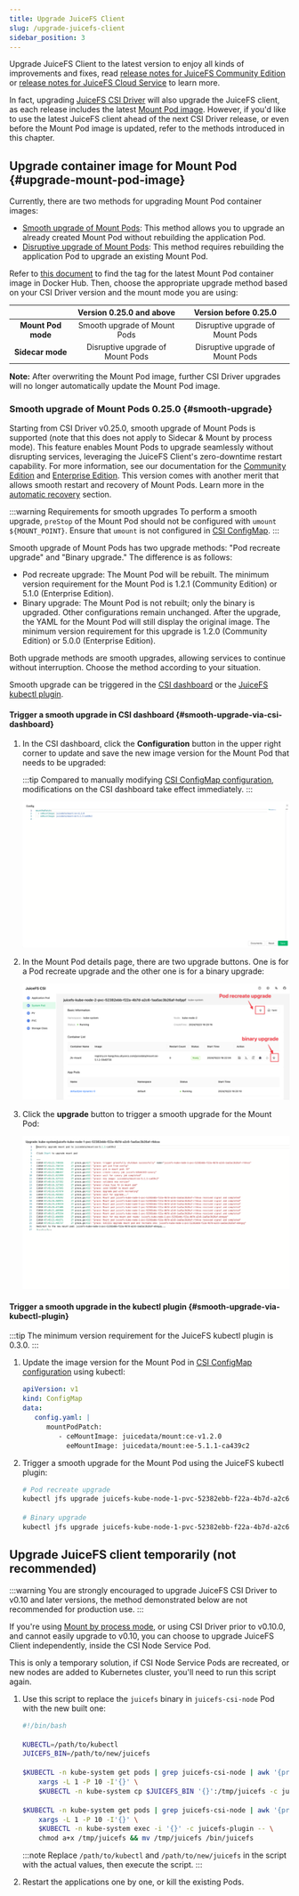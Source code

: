 ```yaml
---
title: Upgrade JuiceFS Client
slug: /upgrade-juicefs-client
sidebar_position: 3
---
```


Upgrade JuiceFS Client to the latest version to enjoy all kinds of improvements and fixes, read [release notes for JuiceFS Community Edition](https://github.com/juicedata/juicefs/releases) or [release notes for JuiceFS Cloud Service](https://juicefs.com/docs/cloud/release) to learn more.

In fact, upgrading [JuiceFS CSI Driver](./upgrade-csi-driver.md) will also upgrade the JuiceFS client, as each release includes the latest [Mount Pod image](../guide/custom-image.md#ce-ee-separation). However, if you'd like to use the latest JuiceFS client ahead of the next CSI Driver release, or even before the Mount Pod image is updated, refer to the methods introduced in this chapter.

## Upgrade container image for Mount Pod {#upgrade-mount-pod-image}

Currently, there are two methods for upgrading Mount Pod container images:

- [Smooth upgrade of Mount Pods](#smooth-upgrade): This method allows you to upgrade an already created Mount Pod without rebuilding the application Pod.
- [Disruptive upgrade of Mount Pods](../guide/custom-image.md#overwrite-mount-pod-image): This method requires rebuilding the application Pod to upgrade an existing Mount Pod.

Refer to [this document](../guide/custom-image.md#ce-ee-separation) to find the tag for the latest Mount Pod container image in Docker Hub. Then, choose the appropriate upgrade method based on your CSI Driver version and the mount mode you are using:

|                    | Version 0.25.0 and above | Version before 0.25.0   |
|:------------------:|:------------------------:|:-----------------------:|
| **Mount Pod mode** | Smooth upgrade of Mount Pods | Disruptive upgrade of Mount Pods |
| **Sidecar mode**   | Disruptive upgrade of Mount Pods | Disruptive upgrade of Mount Pods |

**Note:** After overwriting the Mount Pod image, further CSI Driver upgrades will no longer automatically update the Mount Pod image.

### Smooth upgrade of Mount Pods <VersionAdd>0.25.0</VersionAdd> {#smooth-upgrade}

Starting from CSI Driver v0.25.0, smooth upgrade of Mount Pods is supported (note that this does not apply to Sidecar & Mount by process mode). This feature enables Mount Pods to upgrade seamlessly without disrupting services, leveraging the JuiceFS Client's zero-downtime restart capability. For more information, see our documentation for the [Community Edition](https://juicefs.com/docs/community/administration/upgrade) and [Enterprise Edition](https://juicefs.com/docs/cloud/getting_started#upgrade-juicefs). This version comes with another merit that allows smooth restart and recovery of Mount Pods. Learn more in the [automatic recovery](../guide/configurations.md#automatic-mount-point-recovery) section.

:::warning Requirements for smooth upgrades
To perform a smooth upgrade, `preStop` of the Mount Pod should not be configured with `umount ${MOUNT_POINT}`. Ensure that `umount` is not configured in [CSI ConfigMap](./../guide/configurations.md#configmap).
:::

Smooth upgrade of Mount Pods has two upgrade methods: "Pod recreate upgrade" and "Binary upgrade." The difference is as follows:

- Pod recreate upgrade: The Mount Pod will be rebuilt. The minimum version requirement for the Mount Pod is 1.2.1 (Community Edition) or 5.1.0 (Enterprise Edition).
- Binary upgrade: The Mount Pod is not rebuilt; only the binary is upgraded. Other configurations remain unchanged. After the upgrade, the YAML for the Mount Pod will still display the original image. The minimum version requirement for this upgrade is 1.2.0 (Community Edition) or 5.0.0 (Enterprise Edition).

Both upgrade methods are smooth upgrades, allowing services to continue without interruption. Choose the method according to your situation.

Smooth upgrade can be triggered in the [CSI dashboard](./troubleshooting.md#csi-dashboard) or the [JuiceFS kubectl plugin](./troubleshooting.md#kubectl-plugin).

#### Trigger a smooth upgrade in CSI dashboard {#smooth-upgrade-via-csi-dashboard}

1. In the CSI dashboard, click the **Configuration** button in the upper right corner to update and save the new image version for the Mount Pod that needs to be upgraded:

   :::tip
   Compared to manually modifying [CSI ConfigMap configuration](./../guide/configurations.md#configmap), modifications on the CSI dashboard take effect immediately.
   :::

   ![CSI dashboard config Mount Pod image](../images/upgrade-image.png)

2. In the Mount Pod details page, there are two upgrade buttons. One is for a Pod recreate upgrade and the other one is for a binary upgrade:

   ![CSI dashboard Mount Pod upgrade button](../images/upgrade-menu.png)

3. Click the **upgrade** button to trigger a smooth upgrade for the Mount Pod:

   ![CSI dashboard Mount Pod smooth upgrade](../images/smooth-upgrade.png)

#### Trigger a smooth upgrade in the kubectl plugin {#smooth-upgrade-via-kubectl-plugin}

:::tip
The minimum version requirement for the JuiceFS kubectl plugin is 0.3.0.
:::

1. Update the image version for the Mount Pod in [CSI ConfigMap configuration](./../guide/configurations.md#configmap) using kubectl:

    ```yaml
    apiVersion: v1
    kind: ConfigMap
    data:
       config.yaml: |
          mountPodPatch:
             - ceMountImage: juicedata/mount:ce-v1.2.0
               eeMountImage: juicedata/mount:ee-5.1.1-ca439c2
    ```

2. Trigger a smooth upgrade for the Mount Pod using the JuiceFS kubectl plugin:

    ```bash
    # Pod recreate upgrade
    kubectl jfs upgrade juicefs-kube-node-1-pvc-52382ebb-f22a-4b7d-a2c6-1aa5ac3b26af-ebngyg --recreate

    # Binary upgrade
    kubectl jfs upgrade juicefs-kube-node-1-pvc-52382ebb-f22a-4b7d-a2c6-1aa5ac3b26af-ebngyg
    ```

## Upgrade JuiceFS client temporarily (not recommended)

:::warning
You are strongly encouraged to upgrade JuiceFS CSI Driver to v0.10 and later versions, the method demonstrated below are not recommended for production use.
:::

If you're using [Mount by process mode](../introduction.md#by-process), or using CSI Driver prior to v0.10.0, and cannot easily upgrade to v0.10, you can choose to upgrade JuiceFS Client independently, inside the CSI Node Service Pod.

This is only a temporary solution, if CSI Node Service Pods are recreated, or new nodes are added to Kubernetes cluster, you'll need to run this script again.

1. Use this script to replace the `juicefs` binary in `juicefs-csi-node` Pod with the new built one:

   ```bash
   #!/bin/bash

   KUBECTL=/path/to/kubectl
   JUICEFS_BIN=/path/to/new/juicefs

   $KUBECTL -n kube-system get pods | grep juicefs-csi-node | awk '{print $1}' | \
       xargs -L 1 -P 10 -I'{}' \
       $KUBECTL -n kube-system cp $JUICEFS_BIN '{}':/tmp/juicefs -c juicefs-plugin

   $KUBECTL -n kube-system get pods | grep juicefs-csi-node | awk '{print $1}' | \
       xargs -L 1 -P 10 -I'{}' \
       $KUBECTL -n kube-system exec -i '{}' -c juicefs-plugin -- \
       chmod a+x /tmp/juicefs && mv /tmp/juicefs /bin/juicefs
   ```

   :::note
   Replace `/path/to/kubectl` and `/path/to/new/juicefs` in the script with the actual values, then execute the script.
   :::

2. Restart the applications one by one, or kill the existing Pods.
